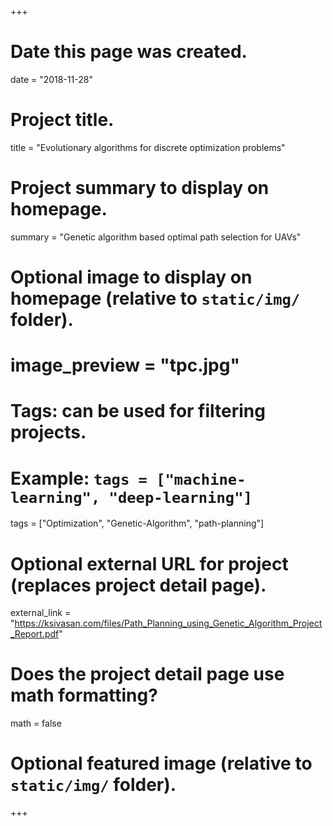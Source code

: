 +++
# Date this page was created.
date = "2018-11-28"

# Project title.
title = "Evolutionary algorithms for discrete optimization problems"

# Project summary to display on homepage.
summary = "Genetic algorithm based optimal path selection for UAVs"

# Optional image to display on homepage (relative to `static/img/` folder).
# image_preview = "tpc.jpg"

# Tags: can be used for filtering projects.
# Example: `tags = ["machine-learning", "deep-learning"]`
tags = ["Optimization", "Genetic-Algorithm", "path-planning"]

# Optional external URL for project (replaces project detail page).
external_link = "https://ksivasan.com/files/Path_Planning_using_Genetic_Algorithm_Project_Report.pdf"

# Does the project detail page use math formatting?
math = false

# Optional featured image (relative to `static/img/` folder).
+++
